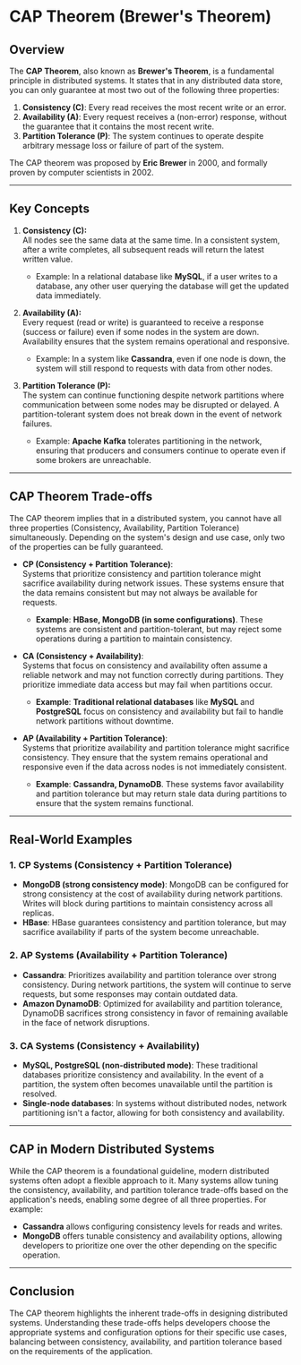 # CAP Theorem (Brewer's Theorem)

## Overview

The **CAP Theorem**, also known as **Brewer's Theorem**, is a fundamental principle in distributed systems. It states that in any distributed data store, you can only guarantee at most two out of the following three properties:

1. **Consistency (C)**: Every read receives the most recent write or an error.
2. **Availability (A)**: Every request receives a (non-error) response, without the guarantee that it contains the most recent write.
3. **Partition Tolerance (P)**: The system continues to operate despite arbitrary message loss or failure of part of the system.

The CAP theorem was proposed by **Eric Brewer** in 2000, and formally proven by computer scientists in 2002.

---

## Key Concepts

1. **Consistency (C):**  
   All nodes see the same data at the same time. In a consistent system, after a write completes, all subsequent reads will return the latest written value.
   
   - Example: In a relational database like **MySQL**, if a user writes to a database, any other user querying the database will get the updated data immediately.

2. **Availability (A):**  
   Every request (read or write) is guaranteed to receive a response (success or failure) even if some nodes in the system are down. Availability ensures that the system remains operational and responsive.
   
   - Example: In a system like **Cassandra**, even if one node is down, the system will still respond to requests with data from other nodes.

3. **Partition Tolerance (P):**  
   The system can continue functioning despite network partitions where communication between some nodes may be disrupted or delayed. A partition-tolerant system does not break down in the event of network failures.
   
   - Example: **Apache Kafka** tolerates partitioning in the network, ensuring that producers and consumers continue to operate even if some brokers are unreachable.

---

## CAP Theorem Trade-offs

The CAP theorem implies that in a distributed system, you cannot have all three properties (Consistency, Availability, Partition Tolerance) simultaneously. Depending on the system's design and use case, only two of the properties can be fully guaranteed.

- **CP (Consistency + Partition Tolerance)**:  
   Systems that prioritize consistency and partition tolerance might sacrifice availability during network issues. These systems ensure that the data remains consistent but may not always be available for requests.
   
   - **Example**: **HBase, MongoDB (in some configurations)**. These systems are consistent and partition-tolerant, but may reject some operations during a partition to maintain consistency.

- **CA (Consistency + Availability)**:  
   Systems that focus on consistency and availability often assume a reliable network and may not function correctly during partitions. They prioritize immediate data access but may fail when partitions occur.
   
   - **Example**: **Traditional relational databases** like **MySQL** and **PostgreSQL** focus on consistency and availability but fail to handle network partitions without downtime.

- **AP (Availability + Partition Tolerance)**:  
   Systems that prioritize availability and partition tolerance might sacrifice consistency. They ensure that the system remains operational and responsive even if the data across nodes is not immediately consistent.
   
   - **Example**: **Cassandra, DynamoDB**. These systems favor availability and partition tolerance but may return stale data during partitions to ensure that the system remains functional.

---

## Real-World Examples

### 1. **CP Systems (Consistency + Partition Tolerance)**
   - **MongoDB (strong consistency mode)**: MongoDB can be configured for strong consistency at the cost of availability during network partitions. Writes will block during partitions to maintain consistency across all replicas.
   - **HBase**: HBase guarantees consistency and partition tolerance, but may sacrifice availability if parts of the system become unreachable.

### 2. **AP Systems (Availability + Partition Tolerance)**
   - **Cassandra**: Prioritizes availability and partition tolerance over strong consistency. During network partitions, the system will continue to serve requests, but some responses may contain outdated data.
   - **Amazon DynamoDB**: Optimized for availability and partition tolerance, DynamoDB sacrifices strong consistency in favor of remaining available in the face of network disruptions.

### 3. **CA Systems (Consistency + Availability)**
   - **MySQL, PostgreSQL (non-distributed mode)**: These traditional databases prioritize consistency and availability. In the event of a partition, the system often becomes unavailable until the partition is resolved.
   - **Single-node databases**: In systems without distributed nodes, network partitioning isn't a factor, allowing for both consistency and availability.

---

## CAP in Modern Distributed Systems

While the CAP theorem is a foundational guideline, modern distributed systems often adopt a flexible approach to it. Many systems allow tuning the consistency, availability, and partition tolerance trade-offs based on the application's needs, enabling some degree of all three properties. For example:

- **Cassandra** allows configuring consistency levels for reads and writes.
- **MongoDB** offers tunable consistency and availability options, allowing developers to prioritize one over the other depending on the specific operation.

---

## Conclusion

The CAP theorem highlights the inherent trade-offs in designing distributed systems. Understanding these trade-offs helps developers choose the appropriate systems and configuration options for their specific use cases, balancing between consistency, availability, and partition tolerance based on the requirements of the application.